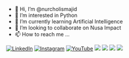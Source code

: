 - 👋 Hi, I’m @nurcholismajid
- 👀 I’m interested in Python
- 🌱 I’m currently learning Artificial Intelligence
- 💞️ I’m looking to collaborate on Nusa Impact
- 📫 How to reach me ...

<p>
  <a href="https://www.linkedin.com/in/nurcholis-majid-7b1160208"><img src="https://img.shields.io/badge/LinkedIn--_.svg?style=social&logo=linkedin" alt="LinkedIn"></a>
  <a href="https://www.instagram.com/nomjnoo/"><img src="https://img.shields.io/badge/Instagram--_.svg?style=social&logo=instagram" alt="Instagram"></a>
  <a href="https://www.instagram.com/nomjnoo/"><img src="https://img.shields.io/badge/YouTube--_.svg?style=social&logo=youtube" alt="YouTube"></a>
  <a href="#"><img src="https://img.shields.io/badge/Python-Middle-_.svg?logo=python"></a>
  <a href="#"><img src="https://img.shields.io/badge/C++-Enthusiast-_.svg?logo=c++"></a>
  <a href="#"><img src="https://img.shields.io/badge/TDD-Advocate-_.svg"></a>
  <a href="#"><img src="https://img.shields.io/badge/Clean%20Code-Evangelist-_.svg"></a>
</p>

<script src="https://tryhackme.com/badge/998021"></script>
